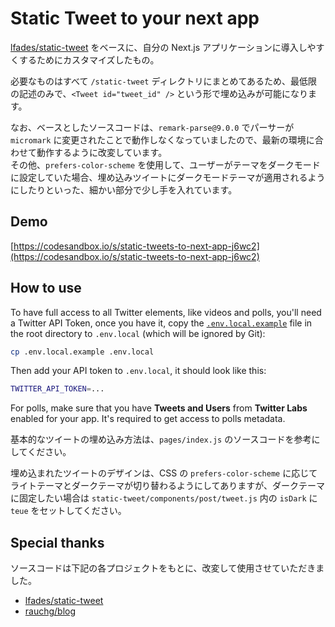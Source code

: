 # Static Tweet to your next app

[lfades/static-tweet](https://github.com/lfades/static-tweet) をベースに、自分の Next.js アプリケーションに導入しやすくするためにカスタマイズしたもの。

必要なものはすべて `/static-tweet` ディレクトリにまとめてあるため、最低限の記述のみで、`<Tweet id="tweet_id" />` という形で埋め込みが可能になります。

なお、ベースとしたソースコードは、`remark-parse@9.0.0` でパーサーが `micromark` に変更されたことで動作しなくなっていましたので、最新の環境に合わせて動作するように改変しています。  
その他、`prefers-color-scheme` を使用して、ユーザーがテーマをダークモードに設定していた場合、埋め込みツイートにダークモードテーマが適用されるようにしたりといった、細かい部分で少し手を入れています。

## Demo

[https://codesandbox.io/s/static-tweets-to-next-app-j6wc2](https://codesandbox.io/s/static-tweets-to-next-app-j6wc2)

## How to use

To have full access to all Twitter elements, like videos and polls, you'll need a Twitter API Token, once you have it, copy the [`.env.local.example`](.env.local.example) file in the root directory to `.env.local` (which will be ignored by Git):

```bash
cp .env.local.example .env.local
```

Then add your API token to `.env.local`, it should look like this:

```bash
TWITTER_API_TOKEN=...
```

For polls, make sure that you have **Tweets and Users** from **Twitter Labs** enabled for your app. It's required to get access to polls metadata.

基本的なツイートの埋め込み方法は、`pages/index.js` のソースコードを参考にしてください。

埋め込まれたツイートのデザインは、CSS の `prefers-color-scheme` に応じてライトテーマとダークテーマが切り替わるようにしてありますが、ダークテーマに固定したい場合は `static-tweet/components/post/tweet.js` 内の `isDark` に `teue` をセットしてください。

## Special thanks

ソースコードは下記の各プロジェクトをもとに、改変して使用させていただきました。

- [lfades/static-tweet](https://github.com/lfades/static-tweet)
- [rauchg/blog](https://github.com/rauchg/blog)
